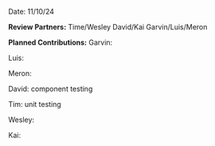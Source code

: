 Date: 11/10/24

**Review Partners:**
Time/Wesley
David/Kai
Garvin/Luis/Meron

**Planned Contributions:**
Garvin:

Luis:

Meron:

David: component testing

Tim: unit testing

Wesley:

Kai:

